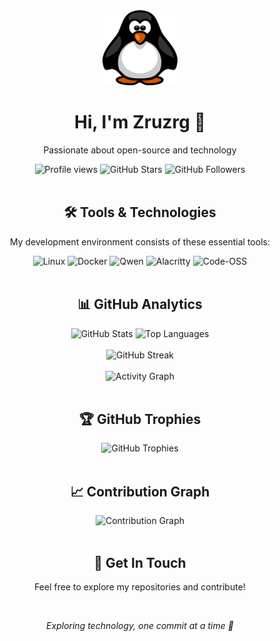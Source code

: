 <div align="center">
  <img src="images/tux.png" alt="Tux" width="120" height="120">
  <h1>Hi, I'm Zruzrg 👋</h1>
  <p align="center">
    Passionate about open-source and technology
  </p>
</div>

<div align="center">
  <img src="https://komarev.com/ghpvc/?username=Zruzrg&color=blueviolet&style=for-the-badge" alt="Profile views" />
  <img src="https://img.shields.io/github/stars/Zruzrg?color=yellow&logo=github&style=for-the-badge" alt="GitHub Stars" />
  <img src="https://img.shields.io/github/followers/Zruzrg?color=red&logo=github&style=for-the-badge" alt="GitHub Followers" />
</div>

<br>

<div align="center">
  <h2>🛠️ Tools & Technologies</h2>
  <p>My development environment consists of these essential tools:</p>
  
  <div>
    <img src="https://img.shields.io/badge/Linux-FCC624?style=for-the-badge&logo=linux&logoColor=black" alt="Linux" />
    <img src="https://img.shields.io/badge/docker-%230db7ed.svg?style=for-the-badge&logo=docker&logoColor=white" alt="Docker" />
    <img src="https://img.shields.io/badge/Qwen-FF6B6B?style=for-the-badge&logo=ai&logoColor=white" alt="Qwen" />
    <img src="https://img.shields.io/badge/Alacritty-2D3142?style=for-the-badge&logo=alacritty&logoColor=F2F2F2" alt="Alacritty" />
    <img src="https://img.shields.io/badge/Code-000000?style=for-the-badge&logo=visual-studio-code&logoColor=white" alt="Code-OSS" />
  </div>
</div>

<br>

<div align="center">
  <h2>📊 GitHub Analytics</h2>
</div>

<div align="center">
  <img src="https://github-readme-stats.vercel.app/api?username=Zruzrg&show_icons=true&theme=tokyonight&hide_border=true" width="400" alt="GitHub Stats" />
  <img src="https://github-readme-stats.vercel.app/api/top-langs/?username=Zruzrg&layout=compact&theme=tokyonight&hide_border=true" width="350" alt="Top Languages" />
</div>

<br>

<div align="center">
  <img src="https://streak-stats.demolab.com/?user=Zruzrg&theme=tokyonight&hide_border=true" width="600" alt="GitHub Streak" />
</div>

<br>

<div align="center">
  <img src="https://github-readme-activity-graph.vercel.app/graph?username=Zruzrg&theme=tokyo-night&hide_border=true" width="800" alt="Activity Graph" />
</div>

<br>

<div align="center">
  <h2>🏆 GitHub Trophies</h2>
  <img src="https://github-profile-trophy.vercel.app/?username=Zruzrg&theme=tokyonight&no-frame=true&margin-w=15&no-bg=true" alt="GitHub Trophies" />
</div>

<br>

<div align="center">
  <h2>📈 Contribution Graph</h2>
  <img src="https://github-readme-activity-graph.vercel.app/graph?username=Zruzrg&theme=tokyo-night&hide_border=true&height=300" alt="Contribution Graph" />
</div>

<br>

<div align="center">
  <h2>💬 Get In Touch</h2>
  <p>Feel free to explore my repositories and contribute!</p>
</div>

<br>

<div align="center">
  <p>
    <i>Exploring technology, one commit at a time 🚀</i>
  </p>
</div>
